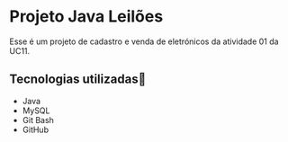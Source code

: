 # Projeto Java Leilões
Esse é um projeto de cadastro e venda de eletrónicos da atividade 01 da UC11.

## Tecnologias utilizadas🚀
- Java
- MySQL
- Git Bash
- GitHub
